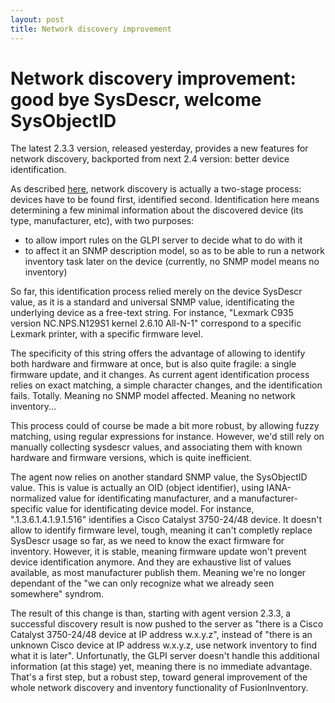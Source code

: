 ```yaml
---
layout: post
title: Network discovery improvement
---
```


# Network discovery improvement: good bye SysDescr, welcome SysObjectID

The latest 2.3.3 version, released yesterday, provides a new features for
network discovery, backported from next 2.4 version: better device
identification.

As described [here](/documentation/documentation/fi4g/networkdiscovery/), network discovery
is actually a two-stage process: devices have to be found first, identified
second. Identification here means determining a few minimal information about
the discovered device (its type, manufacturer, etc), with two purposes:

* to allow import rules on the GLPI server to decide what to do with it
* to affect it an SNMP description model, so as to be able to run a network
  inventory task later on the device (currently, no SNMP model means no
  inventory)

So far, this identification process relied merely on the device SysDescr value,
as it is a standard and universal SNMP value, identificating the underlying
device as a free-text string. For instance, "Lexmark C935 version NC.NPS.N129S1
kernel 2.6.10 All-N-1" correspond to a specific Lexmark printer, with a
specific firmware level.

The specificity of this string offers the advantage of allowing to identify
both hardware and firmware at once, but is also quite fragile: a single
firmware update, and it changes. As current agent identification process relies
on exact matching, a simple character changes, and the identification fails.
Totally. Meaning no SNMP model affected. Meaning no network inventory...

This process could of course be made a bit more robust, by allowing fuzzy
matching, using regular expressions for instance. However, we'd still rely on
manually collecting sysdescr values, and associating them with known hardware
and firmware versions, which is quite inefficient.

The agent now relies on another standard SNMP value, the SysObjectID value.
This is value is actually an OID (object identifier), using IANA-normalized
value for identificating manufacturer, and a manufacturer-specific value for
identificating device model. For instance, ".1.3.6.1.4.1.9.1.516" identifies a
Cisco Catalyst 3750-24/48 device. It doesn't allow to identify firmware level, 
tough, meaning it can't completly replace SysDescr usage so far, as we need to
know the exact firmware for inventory. However, it is stable, meaning firmware
update won't prevent device identification anymore. And they are exhaustive
list of values available, as most manufacturer publish them. Meaning we're no
longer dependant of the "we can only recognize what we already seen somewhere"
syndrom.

The result of this change is than, starting with agent version 2.3.3, a
successful discovery result is now pushed to the server as "there is a Cisco
Catalyst 3750-24/48 device at IP address w.x.y.z", instead of "there is an
unknown Cisco device at IP address w.x.y.z, use network inventory to find what
it is later". Unfortunatly, the GLPI server doesn't handle this additional
information (at this stage) yet, meaning there is no immediate advantage.
That's a first step, but a robust step, toward general improvement of the whole
network discovery and inventory functionality of FusionInventory.
